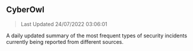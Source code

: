 ## CyberOwl 
> Last Updated 24/07/2022 03:06:01 


A daily updated summary of the most frequent types of security incidents currently being reported from different sources.

